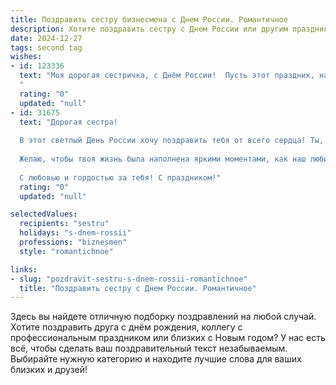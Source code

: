 ```yaml
---
title: Поздравить сестру бизнесмена с Днем России. Романтичное
description: Хотите поздравить сестру с Днем России или другим праздником? Наш ИИ создаст незабываемое поздравление, а вы обязательно выделитесь среди других.  
date: 2024-12-27
tags: second tag
wishes:
- id: 123336
  text: "Моя дорогая сестричка, с Днём России!  Пусть этот праздник, наполненный гордостью за нашу страну,  станет для тебя символом светлого будущего,  полного любви, успехов в бизнесе и  неизменного счастья.  Ты – моя опора и вдохновение,  и я бесконечно  рада, что судьба подарила мне такую замечательную сестру.  Пусть в твоей жизни всегда царит  та же непоколебимая сила и красота, что и в душе нашей Родины.  Я люблю тебя!
  "
  rating: "0"
  updated: "null"
- id: 31675
  text: "Дорогая сестра!
  
  В этот светлый День России хочу поздравить тебя от всего сердца! Ты, как истинный бизнесмен, всегда стремишься к новым вершинам и преодолению преград. Пусть твой путь будет устелен успехами, а каждый новый проект приносит радость и удовлетворение.
  
  Желаю, чтобы твоя жизнь была наполнена яркими моментами, как наш любимый флаг — синим, красным и белым. Пусть сердце твоё всегда трепещет от любви к родине и к тем, кто рядом, а мечты сбываются, как мечты о чистом, светлом будущем для нашей страны.
  
  С любовью и гордостью за тебя! С праздником!"
  rating: "0"
  updated: "null"

selectedValues:
  recipients: "sestru"
  holidays: "s-dnem-rossii"
  professions: "biznesmen"
  style: "romantichnoe"

links:
- slug: "pozdravit-sestru-s-dnem-rossii-romantichnoe"
  title: "Поздравить сестру с Днем России. Романтичное"
---
```


Здесь вы найдете отличную подборку поздравлений на любой случай.
Хотите поздравить друга с днём рождения, коллегу с профессиональным праздником или близких с Новым годом? У нас есть всё, чтобы сделать ваш поздравительный текст незабываемым. Выбирайте нужную категорию и находите лучшие слова для ваших близких и друзей!
